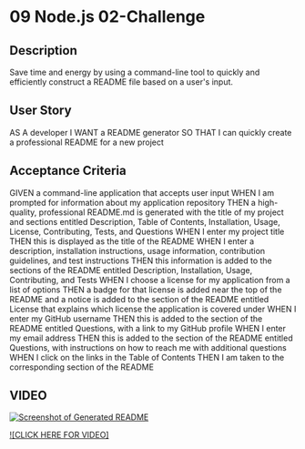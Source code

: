 # 09 Node.js 02-Challenge
<!-- On-the-job ticket or feature request Challenges -->

## Description 
Save time and energy by using a command-line tool to quickly and efficiently construct a README file based on a user's input.

## User Story
AS A developer
I WANT a README generator
SO THAT I can quickly create a professional README for a new project

## Acceptance Criteria
GIVEN a command-line application that accepts user input
WHEN I am prompted for information about my application repository
THEN a high-quality, professional README.md is generated with the title of my project and sections entitled Description, Table of Contents, Installation, Usage, License, Contributing, Tests, and Questions
WHEN I enter my project title
THEN this is displayed as the title of the README
WHEN I enter a description, installation instructions, usage information, contribution guidelines, and test instructions
THEN this information is added to the sections of the README entitled Description, Installation, Usage, Contributing, and Tests
WHEN I choose a license for my application from a list of options
THEN a badge for that license is added near the top of the README and a notice is added to the section of the README entitled License that explains which license the application is covered under
WHEN I enter my GitHub username
THEN this is added to the section of the README entitled Questions, with a link to my GitHub profile
WHEN I enter my email address
THEN this is added to the section of the README entitled Questions, with instructions on how to reach me with additional questions
WHEN I click on the links in the Table of Contents
THEN I am taken to the corresponding section of the README


 ## VIDEO
[![Screenshot of Generated README](https://dochub.com/sonianyenkan80/0YkWQ4BwYY2jMbrwpl7A8q/09-node-js-png?dt=rPnQeGdgcgqPQg7trpX4)](https://dochub.com/sonianyenkan80/0YkWQ4BwYY2jMbrwpl7A8q/09-node-js-png?dt=rPnQeGdgcgqPQg7trpX4)

[![CLICK HERE FOR VIDEO]](https://drive.google.com/file/d/1O7esfyrfor1JyWKfUqEyOfvv_dYtw7sZ/view?usp=sharing)
